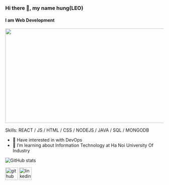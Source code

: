 ### Hi there 👋, my name hung(LEO)
#### I am Web Development

<img src='https://codermart.vn/wp-content/uploads/2020/08/hello-world-banner.png' width='1000' height='300' >


Skills: REACT / JS / HTML / CSS / NODEJS / JAVA / SQL / MONGODB 

- 🔭 Have interested in with DevOps
- 🌱 I’m learning about Information Technology at Ha Noi University Of Industry  

 ![GitHub stats](https://github-readme-stats.vercel.app/api?username=vanhung1999dev&show_icons=true)


[<img src='https://cdn.jsdelivr.net/npm/simple-icons@3.0.1/icons/github.svg' alt='github' height='40'>](https://github.com/vanhung1999dev)  [<img src='https://cdn.jsdelivr.net/npm/simple-icons@3.0.1/icons/linkedin.svg' alt='linkedin' height='40'>](https://www.linkedin.com/in/https://www.linkedin.com/in/hung-van-3799081aa//)  



 
